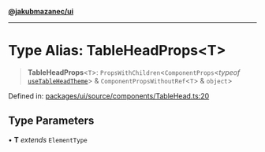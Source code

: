 [**@jakubmazanec/ui**](../README.md)

---

# Type Alias: TableHeadProps\<T\>

> **TableHeadProps**\<`T`\>: `PropsWithChildren`\<`ComponentProps`\<_typeof_
> [`useTableHeadTheme`](../functions/useTableHeadTheme.md)\> & `ComponentPropsWithoutRef`\<`T`\> &
> `object`\>

Defined in:
[packages/ui/source/components/TableHead.ts:20](https://github.com/jakubmazanec/tools/blob/90a5050fae768000bb00b2044438762c3c8c0f98/packages/ui/source/components/TableHead.ts#L20)

## Type Parameters

• **T** _extends_ `ElementType`

